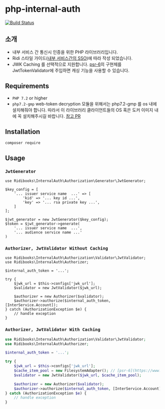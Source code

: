 # php-internal-auth

[![Build Status](https://travis-ci.org/ridi/php-internal-auth.svg?branch=master)](https://travis-ci.org/ridi/php-internal-auth)

## 소개
- 내부 서비스 간 통신시 인증을 위한 PHP 라이브러리입니다.
- Ridi 스타일 가이드([내부 서비스간의 SSO](https://github.com/ridi/style-guide/blob/master/API.md#%EB%82%B4%EB%B6%80-%EC%84%9C%EB%B9%84%EC%8A%A4%EA%B0%84%EC%9D%98-sso))에 따라 작성 되었습니다.
- JWK Caching 를 선택적으로 지원합니다. [psr-6](https://www.php-fig.org/psr/psr-6/)의 구현체를 JwtTokenValidator에 주입하면 캐싱 기능을 사용할 수 있습니다. 

## Requirements

- `PHP 7.2` or higher
- `php7.2-gmp` web-token decryption 모듈을 위해서는 php7.2-gmp 를 os 내에 설치해줘야 합니다. 
따라서 이 라이브러리 클라이언트들의 OS 혹은 도커 이미지 내에 꼭 설치해주시길 바랍니다. [참고 PR](https://github.com/ridibooks-docker/viewer-php/pull/1)


## Installation

```
composer require
```

## Usage

### `JwtGenerator`

```
use Ridibooks\InternalAuth\Authorization\Generator\JwtGenerator;

$key_config = [
    '... issuer service name  ...' => [
        'kid' => '... key id ...',
        'key' => '... rsa private key ...',
    ]
];

$jwt_generator = new JwtGenerator($key_config);
$token = $jwt_generator->generate(
    '... issuer service name  ...',
    '... audience service name ...'
)
```

### `Authorizer, JwtValidator Without Caching`

```
use Ridibooks\InternalAuth\Authorization\Validator\JwtValidator;
use Ridibooks\InternalAuth\Authorizer;

$internal_auth_token = '...';

try {
    $jwk_url = $this->configs['jwk_url'];
    $validator = new JwtValidator($jwk_url);

    $authorizer = new Authorizer($validator);
    $authorizer->authorize($internal_auth_token, [InterService.Account]);
} catch (AuthorizationException $e) {
	// handle exception
}
```

### `Authorizer, JwtValidator With Caching`

```php
use Ridibooks\InternalAuth\Authorization\Validator\JwtValidator;
use Ridibooks\InternalAuth\Authorizer;

$internal_auth_token = '...';

try {
    $jwk_url = $this->configs['jwk_url'];
    $cache_item_pool = new FilesystemAdapter(); // [psr-6](https://www.php-fig.org/psr/psr-6/) Implementation Adaptor
    $validator = new JwtValidator($jwk_url, $cache_item_pool);

    $authorizer = new Authorizer($validator);
    $authorizer->authorize($internal_auth_token, [InterService.Account]);
} catch (AuthorizationException $e) {
	// handle exception
}
```
